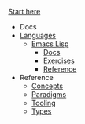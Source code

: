 [Start here](/)

- Docs
- [Languages](/languages/README.md)
  - [Emacs Lisp](/languages/emacs-lisp/README.md)
    - [Docs](/languages/emacs-lisp/docs/README.md)
    - [Exercises](/languages/emacs-lisp/exercises/README.md)
    - [Reference](/languages/emacs-lisp/reference/README.md)
- Reference
  - [Concepts](/reference/concepts/README.md)
  - [Paradigms](/reference/paradigms/README.md)
  - [Tooling](/reference/tooling/README.md)
  - [Types](/reference/types/README.md)
